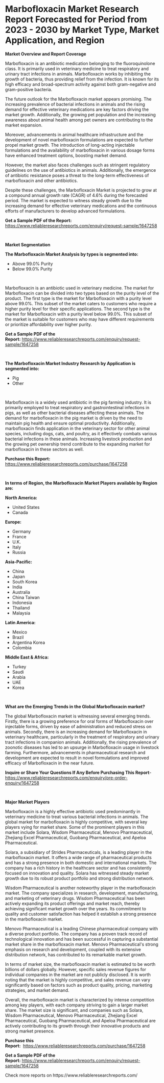 <p><h1>Marbofloxacin Market Research Report Forecasted for Period from 2023 -  2030 by Market Type, Market Application, and Region</h1></p><p><strong>Market Overview and Report Coverage</strong></p>
<p><p>Marbofloxacin is an antibiotic medication belonging to the fluoroquinolone class. It is primarily used in veterinary medicine to treat respiratory and urinary tract infections in animals. Marbofloxacin works by inhibiting the growth of bacteria, thus providing relief from the infection. It is known for its high efficacy and broad-spectrum activity against both gram-negative and gram-positive bacteria.</p><p>The future outlook for the Marbofloxacin market appears promising. The increasing prevalence of bacterial infections in animals and the rising demand for effective veterinary medications are key factors driving the market growth. Additionally, the growing pet population and the increasing awareness about animal health among pet owners are contributing to the market expansion.</p><p>Moreover, advancements in animal healthcare infrastructure and the development of novel marbofloxacin formulations are expected to further propel market growth. The introduction of long-acting injectable formulations and the availability of marbofloxacin in various dosage forms have enhanced treatment options, boosting market demand.</p><p>However, the market also faces challenges such as stringent regulatory guidelines on the use of antibiotics in animals. Additionally, the emergence of antibiotic resistance poses a threat to the long-term effectiveness of marbofloxacin and other antibiotics.</p><p>Despite these challenges, the Marbofloxacin Market is projected to grow at a compound annual growth rate (CAGR) of 4.6% during the forecasted period. The market is expected to witness steady growth due to the increasing demand for effective veterinary medications and the continuous efforts of manufacturers to develop advanced formulations.</p></p>
<p><strong>Get a Sample PDF of the Report:</strong> <a href="https://www.reliableresearchreports.com/enquiry/request-sample/1647258">https://www.reliableresearchreports.com/enquiry/request-sample/1647258</a></p>
<p>&nbsp;</p>
<p><strong>Market Segmentation</strong></p>
<p><strong>The Marbofloxacin Market Analysis by types is segmented into:</strong></p>
<p><ul><li>Above 99.0% Purity</li><li>Below 99.0% Purity</li></ul></p>
<p>&nbsp;</p>
<p><p>Marbofloxacin is an antibiotic used in veterinary medicine. The market for Marbofloxacin can be divided into two types based on the purity level of the product. The first type is the market for Marbofloxacin with a purity level above 99.0%. This subset of the market caters to customers who require a higher purity level for their specific applications. The second type is the market for Marbofloxacin with a purity level below 99.0%. This subset of the market is suitable for customers who may have different requirements or prioritize affordability over higher purity.</p></p>
<p><strong>Get a Sample PDF of the Report:</strong>&nbsp;<a href="https://www.reliableresearchreports.com/enquiry/request-sample/1647258">https://www.reliableresearchreports.com/enquiry/request-sample/1647258</a></p>
<p>&nbsp;</p>
<p><strong>The Marbofloxacin Market Industry Research by Application is segmented into:</strong></p>
<p><ul><li>Pig</li><li>Other</li></ul></p>
<p>&nbsp;</p>
<p><p>Marbofloxacin is a widely used antibiotic in the pig farming industry. It is primarily employed to treat respiratory and gastrointestinal infections in pigs, as well as other bacterial diseases affecting these animals. The demand for marbofloxacin in the pig market is driven by the need to maintain pig health and ensure optimal productivity. Additionally, marbofloxacin finds application in the veterinary sector for other animal species, including dogs, cats, and poultry, as it effectively combats various bacterial infections in these animals. Increasing livestock production and the growing pet ownership trend contribute to the expanding market for marbofloxacin in these sectors as well.</p></p>
<p><strong>Purchase this Report:</strong>&nbsp; <a href="https://www.reliableresearchreports.com/purchase/1647258">https://www.reliableresearchreports.com/purchase/1647258</a></p>
<p>&nbsp;</p>
<p><strong>In terms of Region, the Marbofloxacin Market Players available by Region are:</strong></p>
<p>
    <p> <strong> North America: </strong>
        <ul>
            <li>United States</li>
            <li>Canada</li>
        </ul>
        </p> 
    <p> <strong> Europe: </strong>
        <ul>
            <li>Germany</li>
            <li>France</li>
            <li>U.K.</li>
            <li>Italy</li>
            <li>Russia</li>
        </ul>
        </p> 
    <p> <strong> Asia-Pacific: </strong>
        <ul>
            <li>China</li>
            <li>Japan</li>
            <li>South Korea</li>
            <li>India</li>
            <li>Australia</li>
            <li>China Taiwan</li>
            <li>Indonesia</li>
            <li>Thailand</li>
            <li>Malaysia</li>
        </ul>
        </p> 
    <p> <strong> Latin America: </strong>
        <ul>
            <li>Mexico</li>
            <li>Brazil</li>
            <li>Argentina Korea</li>
            <li>Colombia</li>
        </ul>
        </p> 
    <p> <strong> Middle East & Africa: </strong>
        <ul>
            <li>Turkey</li>
            <li>Saudi</li>
            <li>Arabia</li>
            <li>UAE</li>
            <li>Korea</li>
        </ul>
    </p>
    </p>
<p>&nbsp;</p>
<p><strong>What are the Emerging Trends in the Global Marbofloxacin market?</strong></p>
<p><p>The global Marbofloxacin market is witnessing several emerging trends. Firstly, there is a growing preference for oral forms of Marbofloxacin over injectable forms, driven by ease of administration and reduced stress on animals. Secondly, there is an increasing demand for Marbofloxacin in veterinary healthcare, particularly in the treatment of respiratory and urinary tract infections in companion animals. Additionally, the rising prevalence of zoonotic diseases has led to an upsurge in Marbofloxacin usage in livestock farming. Furthermore, advancements in pharmaceutical research and development are expected to result in novel formulations and improved efficacy of Marbofloxacin in the near future.</p></p>
<p><strong>Inquire or Share Your Questions If Any Before Purchasing This Report</strong>- <a href="https://www.reliableresearchreports.com/enquiry/pre-order-enquiry/1647258">https://www.reliableresearchreports.com/enquiry/pre-order-enquiry/1647258</a></p>
<p>&nbsp;</p>
<p><strong>Major Market Players</strong></p>
<p><p>Marbofloxacin is a highly effective antibiotic used predominantly in veterinary medicine to treat various bacterial infections in animals. The global market for marbofloxacin is highly competitive, with several key players vying for market share. Some of the prominent players in this market include Solara, Wisdom Pharmaceutical, Menovo Pharmaceutical, Zhejiang Excel Pharmaceutical, Guobang Pharmaceutical, and Apeloa Pharmaceutical.</p><p>Solara, a subsidiary of Strides Pharmaceuticals, is a leading player in the marbofloxacin market. It offers a wide range of pharmaceutical products and has a strong presence in both domestic and international markets. The company has a rich history in the healthcare sector and has consistently focused on innovation and quality. Solara has witnessed steady market growth due to its robust product portfolio and strong distribution network.</p><p>Wisdom Pharmaceutical is another noteworthy player in the marbofloxacin market. The company specializes in research, development, manufacturing, and marketing of veterinary drugs. Wisdom Pharmaceutical has been actively expanding its product offerings and market reach, thereby achieving significant market growth over the years. Its commitment to quality and customer satisfaction has helped it establish a strong presence in the marbofloxacin market.</p><p>Menovo Pharmaceutical is a leading Chinese pharmaceutical company with a diverse product portfolio. The company has a proven track record of technological innovation and has been successful in capturing a substantial market share in the marbofloxacin market. Menovo Pharmaceutical's strong emphasis on research and development, coupled with its extensive distribution network, has contributed to its remarkable market growth.</p><p>In terms of market size, the marbofloxacin market is estimated to be worth billions of dollars globally. However, specific sales revenue figures for individual companies in the market are not publicly disclosed. It is worth noting that the market is highly competitive, and sales revenue can vary significantly based on factors such as product quality, pricing, marketing strategies, and market demand.</p><p>Overall, the marbofloxacin market is characterized by intense competition among key players, with each company striving to gain a larger market share. The market size is significant, and companies such as Solara, Wisdom Pharmaceutical, Menovo Pharmaceutical, Zhejiang Excel Pharmaceutical, Guobang Pharmaceutical, and Apeloa Pharmaceutical are actively contributing to its growth through their innovative products and strong market presence. </p></p>
<p><strong>Purchase this Report:</strong>&nbsp;&nbsp;<a href="https://www.reliableresearchreports.com/purchase/1647258">https://www.reliableresearchreports.com/purchase/1647258</a></p>
<p></p>
<p><strong>Get a Sample PDF of the Report:</strong>&nbsp;<a href="https://www.reliableresearchreports.com/enquiry/request-sample/1647258">https://www.reliableresearchreports.com/enquiry/request-sample/1647258</a></p>
<p>Check more reports on https://www.reliableresearchreports.com/</p>